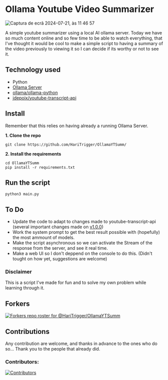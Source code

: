 # Ollama Youtube Video Summarizer
![Captura de ecrã 2024-07-21, às 11 46 57](https://github.com/user-attachments/assets/81c4568b-34b8-479c-a18d-fadb82cde568)

A simple youtube summarizer using a local AI ollama server.
Today we have so much content online and so few time to be able to watch everything, that I've thought it would be cool to make a simple script to having a summary of the video previously to viewing it so I can decide if its worthy or not to see it. 

## Technology used
* Python
* [Ollama Server](https://ollama.com/)
* [ollama/ollama-python](https://github.com/ollama/ollama-python)
* [jdepoix/youtube-transcript-api](https://github.com/jdepoix/youtube-transcript-api/)

## Install
Remember that this relies on having already a running Ollama Server.

**1. Clone the repo**
```
git clone https://github.com/HariTrigger/OllamaYTSumm/
```
**2. Install the requirements**
```
cd OllamaYTSumm
pip install -r requirements.txt
```

## Run the script
```
python3 main.py
```

## To Do 
* Update the code to adapt to changes made to youtube-transcript-api (several important changes made on [v1.0.0](https://github.com/jdepoix/youtube-transcript-api/releases/tag/v1.0.0))
* Work the system prompt to get the best result possible with (hopefully) the most ammount of models.
* Make the script asynchronous so we can activate the Stream of the response from the server, and see it real time.
* Make a web UI so I don't deppend on the console to do this. (Didn't tought on how yet, suggestions are welcome)

### Disclaimer
This is a script I've made for fun and to solve my own problem while learning through it. 


## Forkers
[![Forkers repo roster for @HariTrigger/OllamaYTSumm](https://reporoster.com/forks/HariTrigger/OllamaYTSumm)](https://github.com/HariTrigger/OllamaYTSumm/network/members)

## Contributions
Any contribution are welcome, and thanks in advance to the ones who do so...
Thank you to the people that already did.
### Contributors:
[![Contributors](https://contrib.rocks/image?repo=HariTrigger/OllamaYTSumm)](https://github.com/HariTrigger/OllamaYTSumm/graphs/contributors)

